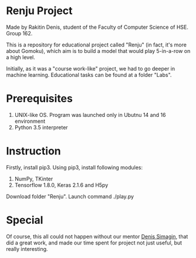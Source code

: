 # Renju Project

Made by Rakitin Denis, student of the Faculty of Computer Science of HSE. Group 162.

This is a repository for educational project called "Renju" (in fact, it's more about Gomoku), which aim is to build a model that would play 5-in-a-row on a high level.

Initially, as it was a "course work-like" project, we had to go deeper in machine learning. Educational tasks can be found at a folder "Labs".

# Prerequisites
1. UNIX-like OS. Program was launched only in Ubutnu 14 and 16 environment
2. Python 3.5 interpreter

# Instruction
Firstly, install pip3.
Using pip3, install following modules:
1. NumPy, TKinter
2. Tensorflow 1.8.0, Keras 2.1.6 and H5py

Download folder "Renju".
Launch command ./play.py

# Special
Of course, this all could not happen without our mentor [Denis Simagin], that did a great work, and made our time spent for project not just useful, but really interesting.

[Denis Simagin]:https://github.com/dasimagin

